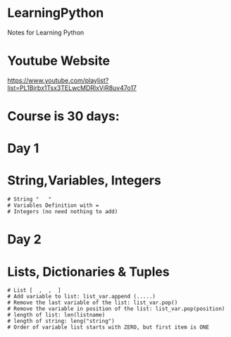 # LearningPython
Notes for Learning Python

# Youtube Website
https://www.youtube.com/playlist?list=PL1Bjrbx1Tsx3TELwcMDRlxVjR8uv47o17

# Course is 30 days:
# Day 1
  # String,Variables, Integers
    # String "   "
    # Variables Definition with = 
    # Integers (no need nothing to add)

# Day 2
  # Lists, Dictionaries & Tuples
    # List [  ,  ,  ]
    # Add variable to list: list_var.append (.....)
    # Remove the last variable of the list: list_var.pop()
    # Remove the variable in position of the list: list_var.pop(position)
    # length of list: len(listname)
    # length of string: leng("string")
    # Order of variable list starts with ZERO, but first item is ONE

